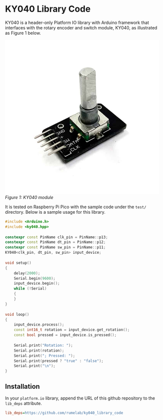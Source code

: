 # KY040 Library Code

KY040 is a header-only Platform IO library with Arduino framework that interfaces with the rotary encoder and switch module, KY040, as illustrated as Figure 1 below.

![KY040 module](./graphics/KY040.jpeg) \
_Figure 1: KY040 module_

It is tested on Raspberry Pi Pico with the sample code under the `test/` directory. Below is a sample usage for this library.

```cpp
#include <Arduino.h>
#include <ky040.hpp>

constexpr const PinName clk_pin = PinName::p13;
constexpr const PinName dt_pin = PinName::p12;
constexpr const PinName sw_pin = PinName::p11;
KY040<clk_pin, dt_pin, sw_pin> input_device;

void setup()
{
    delay(2000);
    Serial.begin(9600);
    input_device.begin();
    while (!Serial)
    {
    }
}

void loop()
{
    input_device.process();
    const int16_t rotation = input_device.get_rotation();
    const bool pressed = input_device.is_pressed();

    Serial.print("Rotation: ");
    Serial.print(rotation);
    Serial.print("; Pressed: ");
    Serial.print(pressed ? "true" : "false");
    Serial.print("\n");
}
```

## Installation

In your `platform.io` library, append the URL of this github repository to the `lib_deps` attribute.

```ini
lib_deps=https://github.com/rumelab/ky040_library_code
```
